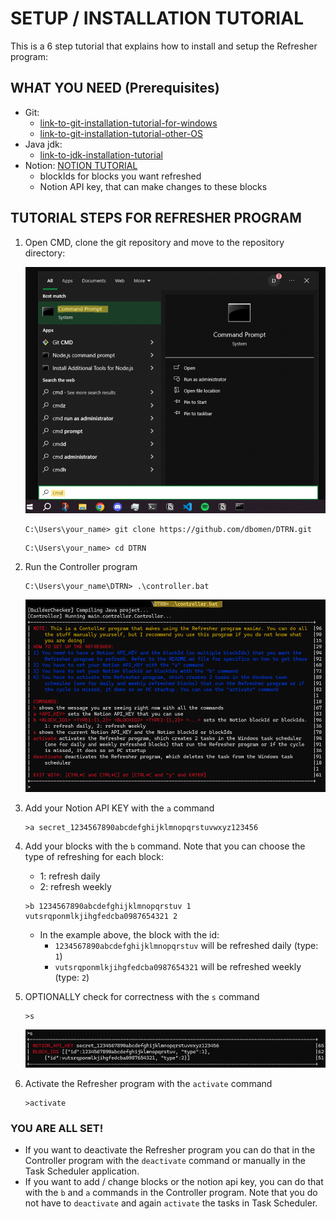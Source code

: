 # SETUP / INSTALLATION TUTORIAL
This is a 6 step tutorial that explains how to install and setup the Refresher program:

## WHAT YOU NEED (Prerequisites)
- Git:
  - [link-to-git-installation-tutorial-for-windows](https://www.geeksforgeeks.org/install-git-on-windows/) 
  - [link-to-git-installation-tutorial-other-OS](https://www.geeksforgeeks.org/how-to-install-git/)
- Java jdk: 
  - [link-to-jdk-installation-tutorial](https://www.geeksforgeeks.org/download-and-install-java-development-kit-jdk-on-windows-mac-and-linux/)
- Notion: [NOTION TUTORIAL](NotionTutorial.md)
  - blockIds for blocks you want refreshed
  - Notion API key, that can make changes to these blocks

## TUTORIAL STEPS FOR REFRESHER PROGRAM

1. Open CMD, clone the git repository and move to the repository directory:

    ![alt text](assets/Tutorial-cmd.png)
    ```console
    C:\Users\your_name> git clone https://github.com/dbomen/DTRN.git
    ```
    ```console
    C:\Users\your_name> cd DTRN
    ```

2. Run the Controller program

    ```console
    C:\Users\your_name\DTRN> .\controller.bat
    ```
    ![alt text](assets/Tutorial-run-controller.png)

3. Add your Notion API KEY with the ``a`` command

    ```console
    >a secret_1234567890abcdefghijklmnopqrstuvwxyz123456
    ```

4. Add your blocks with the ``b`` command. Note that you can choose the type of refreshing for each block:
    - 1: refresh daily
    - 2: refresh weekly

    ```console
    >b 1234567890abcdefghijklmnopqrstuv 1 vutsrqponmlkjihgfedcba0987654321 2
    ```

    - In the example above, the block with the id:
      - ``1234567890abcdefghijklmnopqrstuv`` will be refreshed daily (type: ``1``)
      - ``vutsrqponmlkjihgfedcba0987654321`` will be refreshed weekly (type: ``2``)
  
5. OPTIONALLY check for correctness with the ``s`` command

    ```console
    >s
    ```
    ![alt text](assets/Tutorial-s-command.png)

6. Activate the Refresher program with the ``activate`` command

    ```console
    >activate
    ```

### YOU ARE ALL SET!

- If you want to deactivate the Refresher program you can do that in the Controller program with the ``deactivate`` command or manually in the Task Scheduler application.
- If you want to add / change blocks or the notion api key, you can do that with the ``b`` and ``a`` commands in the Controller program. Note that you do not have to ``deactivate`` and again ``activate`` the tasks in Task Scheduler.